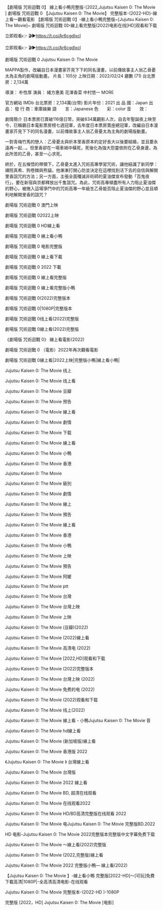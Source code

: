 【劇場版 咒術迴戰 0】 線上看小鴨完整版-[2022,Jujutsu Kaisen 0: The Movie ]
劇場版 咒術迴戰 0 【Jujutsu Kaisen 0: The Movie】 完整版本-(2022-HD)-線上看一觀看電影
【劇場版 咒術迴戰 0】-線上看小鴨完整版~[Jujutsu Kaisen 0: The Movie]~
劇場版 咒術迴戰 0▷線上看完整版(2022)电影在线[HD]观看和下载

立即观看👉 🎬▶https://t.co/Ar6cgdlxcl

立即观看👉 🎬▶https://t.co/Ar6cgdlxcl

劇場版 咒術迴戰 0 Jujutsu Kaisen 0: The Movie

MAPPA製作，改編自日本漫畫家芥見下下的同名漫畫，以前傳故事主人翁乙骨憂太為主角的劇場版動畫。
片長：105分 上映日期：2022/02/24 廳數 (71) 台北票房：2,134萬

導演： 朴性厚
演員： 緒方惠美
花澤香菜
中村悠一
MORE
 
官方網站
IMDb
台北票房：2,134萬(台幣)
影片年份：2021
出  品  國：Japan
出　　品：
發  行  商：車庫娛樂
語　　言：Japanese
色　　彩：color
音　　效：

劇情簡介
日本票房已賣破116億日幣，突破834萬觀影人次，自去年聖誕夜上映至今，已稱霸日本電影票房榜七週冠軍，去年度日本票房賣座總冠軍，改編自日本漫畫家芥見下下的同名漫畫，以前傳故事主人翁乙骨憂太為主角的劇場版動畫。

一對青梅竹馬的戀人：乙骨憂太與祈本里香原本約定好長大以後要結婚，並且要永遠再一起…。但里香卻在一場車禍中橫死，死後化為強大怨靈依附在乙骨身邊，為此所苦的乙骨，甚至一心求死。

終於，在五條悟的帶領下，乙骨憂太進入咒術高專學習咒術，讓他結識了新同學：禪院真希、狗卷棘與熊貓，他漸漸打開心防並決定在這裡找到活下去的自信與解開里香詛咒的方法；另一方面，主張全面殲滅非術師的夏油傑宣布發動「百鬼夜行」，要在新宿與京都釋放出千隻詛咒。為此，咒術高專傾盡所有人力阻止夏油傑的野心，被捲入這場爭鬥中的咒術高專一年級生乙骨能否阻止夏油傑的野心並且順利地解開里香的詛咒？


劇場版 咒術迴戰 0 澳門上映

劇場版 咒術迴戰 02022上映

劇場版 咒術迴戰 0 HD線上看

劇場版 咒術迴戰 0 線上看小鴨

劇場版 咒術迴戰 0 电影完整版

劇場版 咒術迴戰 0 線上看下載

劇場版 咒術迴戰 0 2022 下載

劇場版 咒術迴戰 0 線上看完整版

劇場版 咒術迴戰 0 線上看完整版小鴨

劇場版 咒術迴戰 0(2022)完整版本

劇場版 咒術迴戰 0|1080P|完整版本

劇場版 咒術迴戰 0线上看(2022)完整版

劇場版 咒術迴戰 0線上看(2022)完整版

《劇場版 咒術迴戰 0》 線上看電影(2022)

劇場版 咒術迴戰 0 （電影）2022年再次觀看電影

劇場版 咒術迴戰 0線上看|2022上映|完整版小鴨|線上看小鴨|

Jujutsu Kaisen 0: The Movie 线上

Jujutsu Kaisen 0: The Movie 线上看

Jujutsu Kaisen 0: The Movie 豆瓣

Jujutsu Kaisen 0: The Movie 预告

Jujutsu Kaisen 0: The Movie 線上看

Jujutsu Kaisen 0: The Movie 劇情

Jujutsu Kaisen 0: The Movie 下载

Jujutsu Kaisen 0: The Movie 線上看

Jujutsu Kaisen 0: The Movie 小鴨

Jujutsu Kaisen 0: The Movie 香港

Jujutsu Kaisen 0: The Movie

Jujutsu Kaisen 0: The Movie 級別

Jujutsu Kaisen 0: The Movie 劇情

Jujutsu Kaisen 0: The Movie 線上

Jujutsu Kaisen 0: The Movie 預告

Jujutsu Kaisen 0: The Movie 線上看

Jujutsu Kaisen 0: The Movie 香港

Jujutsu Kaisen 0: The Movie 小鴨

Jujutsu Kaisen 0: The Movie 上映

Jujutsu Kaisen 0: The Movie 預告

Jujutsu Kaisen 0: The Movie 阿嬤

Jujutsu Kaisen 0: The Movie ptt

Jujutsu Kaisen 0: The Movie 台灣

Jujutsu Kaisen 0: The Movie 台灣上映

Jujutsu Kaisen 0: The Movie 上映

Jujutsu Kaisen 0: The Movie (豆瓣)(2022)

Jujutsu Kaisen 0: The Movie (2022)線上看

Jujutsu Kaisen 0: The Movie 高清电 (2022)

Jujutsu Kaisen 0: The Movie [2022,HD]观看和下载

Jujutsu Kaisen 0: The Movie (2022)完整版本

Jujutsu Kaisen 0: The Movie 台灣上映 (2022)

Jujutsu Kaisen 0: The Movie 免费的电 (2022)

Jujutsu Kaisen 0: The Movie (2022)观看和下载

Jujutsu Kaisen 0: The Movie 线上(2022)

Jujutsu Kaisen 0: The Movie 線上看 - 小鴨Jujutsu Kaisen 0: The Movie 音

Jujutsu Kaisen 0: The Movie hd線上看

Jujutsu Kaisen 0: The Movie (新加坡版)線上看

Jujutsu Kaisen 0: The Movie 香港版 2022

《Jujutsu Kaisen 0: The Movie 》 台灣線上看

Jujutsu Kaisen 0: The Movie 台灣版

Jujutsu Kaisen 0: The Movie 2022 線上看

Jujutsu Kaisen 0: The Movie BD, 超清在线观看

Jujutsu Kaisen 0: The Movie 在线观看2022

Jujutsu Kaisen 0: The Movie HD/BD高清完整版在线观看 2022

Jujutsu Kaisen 0: The Movie 电Jujutsu Kaisen 0: The Movie 完整版BD.2022

HD 电影-Jujutsu Kaisen 0: The Movie 2022完整版本完整版中文字幕免费下载

Jujutsu Kaisen 0: The Movie ～線上看(2022)完整版

Jujutsu Kaisen 0: The Movie (2022,完整版)線上看

Jujutsu Kaisen 0: The Movie 2022 完整版小鴨— 線上看(2022)

【Jujutsu Kaisen 0: The Movie 】-線上看小鴨 完整版[2022-HD]〜[可玩]免費下載高清|1080P|-全高清高清电影-在线观看

Jujutsu Kaisen 0: The Movie 完整版本-(2022-HD )-1080P

完整版 [2022，HD] Jujutsu Kaisen 0: The Movie [电影]
